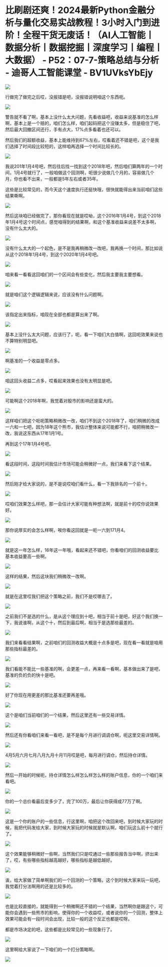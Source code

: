 # 比刷剧还爽！2024最新Python金融分析与量化交易实战教程！3小时入门到进阶！全程干货无废话！（AI人工智能丨数据分析丨数据挖掘丨深度学习丨编程丨大数据） - P52：07-7-策略总结与分析 - 迪哥人工智能课堂 - BV1UVksYbEjy

![](img/db1fad7880ab4742368864b0fc5798c3_0.png)

行做完了做完之后哎，没报错是吧，没报错说明咱这个东西呃。

![](img/db1fad7880ab4742368864b0fc5798c3_2.png)

警告就不看了啊，基本上没什么太大问题，先看收益吧，收益来说基准的怎么样啊，基本上是一个赔的，咱们怎么样，咱们起码把这个没赚太多，但是稳住了吧，然后最大回撤区间还行，手有点大，17%点多看着也还可以。

然后我们的超额收益，基本上能维持到67%左右，哎看着还不错是吧，这个是我们选择了时间段比较短的，这样咱再选择一个时间比较长的。



![](img/db1fad7880ab4742368864b0fc5798c3_4.png)

我说201年1月4号吧，然后往后找一找到这个2018年吧，然后咱们算两年的一个时间，1月4号就行了，一般咱做这个回测啊，呃很少说做几个月的，容易做几个月，你也看不出来，一般都是5年左右或者35年。

这些是比较常见的，而今天这个速度执行还挺快哦，很快就能得出来当前咱们这些结果嘶啊。

![](img/db1fad7880ab4742368864b0fc5798c3_6.png)

然后这块咱已经做完了，那你看现在就是哎呦，这个2016年1月4号，到这个2018年1月4号这个时间点，感觉咱得到的结果啊，和这个基准收益来说差不太多啊，没有什么太大的。



![](img/db1fad7880ab4742368864b0fc5798c3_8.png)

没有什么太大的一个起色，是不是我再稍微改一改吧，我再换一个时间，那比如说从这个2018年1月4号，到这个2020年1月4号吧。



![](img/db1fad7880ab4742368864b0fc5798c3_10.png)

咱来看一看看这回咱们的一个区间会有些变化，然后我主要我主要想看。

![](img/db1fad7880ab4742368864b0fc5798c3_12.png)

就是咱们这个逻辑逻辑来说，应该没有什么问题啊。

![](img/db1fad7880ab4742368864b0fc5798c3_14.png)

该指定出来指标，咱现在全部也都是算出来了啊。

![](img/db1fad7880ab4742368864b0fc5798c3_16.png)

基本上没什么太大问题，应该行了，呃，看一下咱们大白值啊，这回呃效果来说也不算特别明显吧。

![](img/db1fad7880ab4742368864b0fc5798c3_18.png)

啊基准的一个收益是零点多。

![](img/db1fad7880ab4742368864b0fc5798c3_20.png)

咱这回头收益二点多，哎看起来效果也没有太明显是吧。

![](img/db1fad7880ab4742368864b0fc5798c3_22.png)

可能啊这个2018年啊，我觉着对股市的影响还是蛮大的。

![](img/db1fad7880ab4742368864b0fc5798c3_24.png)

这样咱们把这个呃呃策略稍微改一改，咱们不到这个2018年了，咱们稍微的改成一六和一七吧，因为18年这个熊市，我估计整体来说可能都不行，咱把稍微改一改，我说这东西从17年1月1号。

再到这个17年1月4号吧。

![](img/db1fad7880ab4742368864b0fc5798c3_26.png)

看这段时间，这段时间我估计市场可能会稍微好一点，我们来看下这个结果。

![](img/db1fad7880ab4742368864b0fc5798c3_28.png)

然后刚才给大家说的，是不是说哎咱们看什么，看一下我排名的一个前十。

![](img/db1fad7880ab4742368864b0fc5798c3_30.png)

哎咱们效果怎么样吧，那一会估计大家可能有种想法啊，就是前十的哎你说效果好。

![](img/db1fad7880ab4742368864b0fc5798c3_32.png)

那你说厚实的会怎么样啊，唉你看这回就是一呃一六到171月4。

![](img/db1fad7880ab4742368864b0fc5798c3_34.png)

就是这一年怎么样，16年这一年哦，看起来还不错吧，你看咱们的回测收益要比基本收益要高一些啊。

![](img/db1fad7880ab4742368864b0fc5798c3_36.png)

这样的结果，然后这块我们稍微改一改啊。

![](img/db1fad7880ab4742368864b0fc5798c3_38.png)

就是在这里哎我们把这个策略之前，我们不是哎哪去了。

![](img/db1fad7880ab4742368864b0fc5798c3_40.png)

之前我们不是选的什么，是从这个理应到十吧，相当于前十是吧，好这个我们换一下，我说谁啊，从这个十，然后到最后啊，相当于是选那些最差的。



![](img/db1fad7880ab4742368864b0fc5798c3_42.png)

我们来看看结果啊，之前咱们的回测收益大概是十点多是吧，现在看一看就是咱用那些指标最差的。

![](img/db1fad7880ab4742368864b0fc5798c3_44.png)

我们看能不能比一些基准的啊，会更差一点，再来看一看啊，基本做出来了是吧，基准的负的负的快十是吧。

![](img/db1fad7880ab4742368864b0fc5798c3_46.png)

好了你现在用更差的那比基准还要再差哦。

![](img/db1fad7880ab4742368864b0fc5798c3_48.png)

这个是咱们当前咱们的一个结果，然后这里还有一些交易详情。

![](img/db1fad7880ab4742368864b0fc5798c3_50.png)

然后还有你看咱们来看一看吧，是不是每个月进行调调仓啊，呃这里交易详情啊。

![](img/db1fad7880ab4742368864b0fc5798c3_52.png)

4月5月六月七月八月九月十月11月哎是吧，每月进行调仓，然后持仓详情。

![](img/db1fad7880ab4742368864b0fc5798c3_54.png)

然后一开始的时候呃，持仓详情怎么样怎么样怎么样的账户信息，你的一个咱们来看吧。

![](img/db1fad7880ab4742368864b0fc5798c3_56.png)

你的一个总价看最后变多少了，完了100万，最后让你获得成77万了啊。

![](img/db1fad7880ab4742368864b0fc5798c3_58.png)

这是一个你的账户的一些信息，行这里啊，咱把这个改回来吧，到时候大家玩的时候，我把代码发给大家，到时候大家玩的时候就是默认啊，咱们玩这么前十个就行了。



![](img/db1fad7880ab4742368864b0fc5798c3_60.png)

这个效果能够稍微好一些啊，当然我们只是哎通过一些那些报告当中啊，挤出来了，哎，有些哪些指标越高越好，哪些指标是越低越好。



![](img/db1fad7880ab4742368864b0fc5798c3_62.png)

诶，给大家做了简单啊我们的一个回测的一个策略，这个到时候大家来玩一玩吧，我觉着打分法啊用的还是比较多的。



![](img/db1fad7880ab4742368864b0fc5798c3_64.png)

也是比较直接的，就能得到一个稍微啊还不错的一个结果，当然啊你是跟这个，可能你会遇到一些熊市的影响，使得你的一个收益哎，或者说你的一个回测，整体上效果可能会有一段时间会出现，比较一般的这个反正也都是哎呀。

都是市场决定的吧，这些都是比较常见的一些现象行了。

![](img/db1fad7880ab4742368864b0fc5798c3_66.png)

这里啊给大家说了一下咱们的一个打分策略啊。

![](img/db1fad7880ab4742368864b0fc5798c3_68.png)